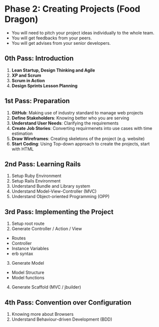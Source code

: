 # Phase 2: Creating Projects (Food Dragon)

- You will need to pitch your project ideas individually to the whole team.
- You will get feedbacks from your peers.
- You will get advises from your senior developers.

## 0th Pass: Introduction

1. **Lean Startup, Design Thinking and Agile**
2. **XP and Scrum**
3. **Scrum in Action**
4. **Design Sprints Lesson Planning**

## 1st Pass: Preparation

1. **GitHub**: Making use of industry standard to manage web projects
2. **Define Stakeholders**: Knowing better who you are serving
3. **Understand User Needs**: Clarifying the requirements
4. **Create Job Stories**: Converting requirmenets into use cases with time estimation
5. **Draw Wireframes**: Creating skeletons of the project (e.g. website)
6. **Start Coding**: Using Top-down approach to create the projects, start with HTML

## 2nd Pass: Learning Rails

1. Setup Ruby Environment
2. Setup Rails Environment
3. Understand Bundle and Library system
4. Understand Model-View-Controller (MVC)
5. Understand Object-oriented Programming (OPP)

## 3rd Pass: Implementing the Project

1. Setup root route
2. Generate Controller / Action / View
  - Routes
  - Controller
  - Instance Variables
  - erb syntax
3. Generate Model
  - Model Structure
  - Model functions
4. Generate Scaffold (MVC / jbuilder)

## 4th Pass: Convention over Configuration

1. Knowing more about Browsers
2. Understand Behaviour-driven Development (BDD)
